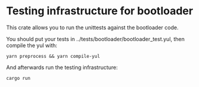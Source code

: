 # Testing infrastructure for bootloader

This crate allows you to run the unittests against the bootloader code.

You should put your tests in ../tests/bootloader/bootloader_test.yul, then compile the yul with:

```shell
yarn preprocess && yarn compile-yul
```

And afterwards run the testing infrastructure:

```shell
cargo run
```